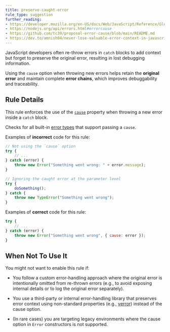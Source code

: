 ```yaml
---
title: preserve-caught-error
rule_type: suggestion
further_reading:
- https://developer.mozilla.org/en-US/docs/Web/JavaScript/Reference/Global_Objects/Error/cause
- https://nodejs.org/api/errors.html#errorcause
- https://github.com/tc39/proposal-error-cause/blob/main/README.md
- https://dev.to/amnish04/never-lose-valuable-error-context-in-javascript-3aco
---
```


JavaScript developers often re-throw errors in `catch` blocks to add context but forget to preserve the original error, resulting in lost debugging information.

Using the `cause` option when throwing new errors helps retain the **original error** and maintain complete **error chains**, which improves debuggability and traceability.

## Rule Details

This rule enforces the use of the [`cause`](https://developer.mozilla.org/en-US/docs/Web/JavaScript/Reference/Global_Objects/Error/cause) property when throwing a new error inside a `catch` block.

Checks for all built-in [error types](https://github.com/microsoft/TypeScript/blob/main/src/lib/es2022.error.d.ts) that support passing a `cause`.

Examples of **incorrect** code for this rule:

```js
// Not using the `cause` option
try {
    // ...
} catch (error) {
    throw new Error("Something went wrong: " + error.message);
}

// Ignoring the caught error at the parameter level
try {
	doSomething();
} catch {
	throw new TypeError("Something went wrong");
}
```

Examples of **correct** code for this rule:

```js
try {
    // ...
} catch (error) {
    throw new Error("Something went wrong", { cause: error });
}
```


## When Not To Use It

You might not want to enable this rule if:

- You follow a custom error-handling approach where the original error is intentionally omitted from re-thrown errors (e.g., to avoid exposing internal details or to log the original error separately).

- You use a third-party or internal error-handling library that preserves error context using non-standard properties (e.g., [verror](https://www.npmjs.com/package/verror)) instead of the cause option.

- (In rare cases) you are targeting legacy environments where the cause option in `Error` constructors is not supported.
